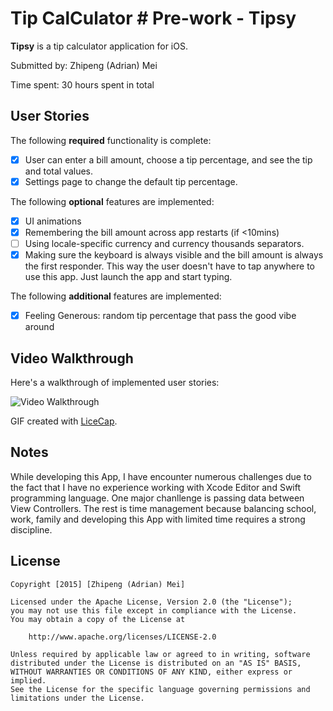 # Tip CalCulator # Pre-work - Tipsy

**Tipsy** is a tip calculator application for iOS.

Submitted by: Zhipeng (Adrian) Mei

Time spent: 30 hours spent in total

## User Stories

The following **required** functionality is complete:

* [x] User can enter a bill amount, choose a tip percentage, and see the tip and total values.
* [x] Settings page to change the default tip percentage.

The following **optional** features are implemented:
* [x] UI animations
* [x] Remembering the bill amount across app restarts (if <10mins)
* [ ] Using locale-specific currency and currency thousands separators.
* [x] Making sure the keyboard is always visible and the bill amount is always the first responder. This way the user doesn't have to tap anywhere to use this app. Just launch the app and start typing.

The following **additional** features are implemented:

- [x] Feeling Generous: random tip percentage that pass the good vibe around

## Video Walkthrough 

Here's a walkthrough of implemented user stories:

<img src='http://i.imgur.com/v56FE2S.gif' title='Video Walkthrough' width='' alt='Video Walkthrough' />

GIF created with [LiceCap](http://www.cockos.com/licecap/).

## Notes

While developing this App, I have encounter numerous challenges due to the fact that I have no experience working with Xcode Editor and Swift programming language. One major chanllenge is passing data between View Controllers. The rest is time management because balancing school, work, family and developing this App with limited time requires a strong discipline.

## License

    Copyright [2015] [Zhipeng (Adrian) Mei]

    Licensed under the Apache License, Version 2.0 (the "License");
    you may not use this file except in compliance with the License.
    You may obtain a copy of the License at

        http://www.apache.org/licenses/LICENSE-2.0

    Unless required by applicable law or agreed to in writing, software
    distributed under the License is distributed on an "AS IS" BASIS,
    WITHOUT WARRANTIES OR CONDITIONS OF ANY KIND, either express or implied.
    See the License for the specific language governing permissions and
    limitations under the License.
